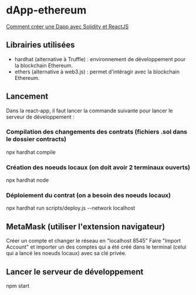 # dApp-ethereum

[Comment créer une Dapp avec Solidity et ReactJS](https://www.youtube.com/watch?v=poyVa6yd4X8)

## Librairies utilisées

- hardhat (alternative à Truffle) : environnement de développement pour la blockchain Ethereum.
- ethers (alternative à web3.js) : permet d'intéragir avec la blockchain Ethereum.

## Lancement

Dans la react-app, il faut lancer la commande suivante pour lancer le serveur de développement :

### Compilation des changements des contrats (fichiers .sol dans le dossier contracts)

npx hardhat compile

### Création des noeuds locaux (on doit avoir 2 terminaux ouverts)

npx hardhat node

### Déploiement du contrat (on a besoin des noeuds locaux)

npx hardhat run scripts/deploy.js --network localhost

## MetaMask (utiliser l'extension navigateur)

Créer un compte et changer le réseau en "localhost 8545"
Faire "Import Account" et importer un des comptes qui a été créé dans le terminal (celui qui a lancé les noeuds locaux) avec sa clé privée.

## Lancer le serveur de développement

npm start
